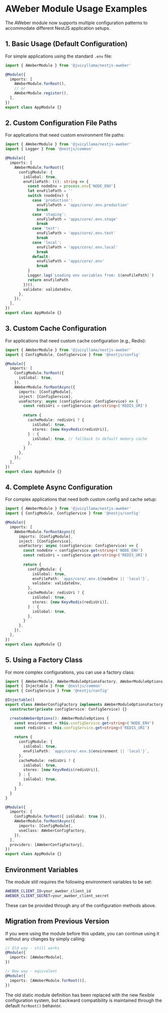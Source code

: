 # AWeber Module Usage Examples

The AWeber module now supports multiple configuration patterns to accommodate different NestJS application setups.

## 1. Basic Usage (Default Configuration)

For simple applications using the standard `.env` file:

```typescript
import { AWeberModule } from '@juicyllama/nestjs-aweber'

@Module({
  imports: [
    AWeberModule.forRoot(),
    // or
    AWeberModule.register(),
  ],
})
export class AppModule {}
```

## 2. Custom Configuration File Paths

For applications that need custom environment file paths:

```typescript
import { AWeberModule } from '@juicyllama/nestjs-aweber'
import { Logger } from '@nestjs/common'

@Module({
  imports: [
    AWeberModule.forRoot({
      configModule: {
        isGlobal: true,
        envFilePath: ((): string => {
          const nodeEnv = process.env['NODE_ENV']
          let envFilePath = ''
          switch (nodeEnv) {
            case 'production':
              envFilePath = 'apps/core/.env.production'
              break
            case 'staging':
              envFilePath = 'apps/core/.env.stage'
              break
            case 'test':
              envFilePath = 'apps/core/.env.test'
              break
            case 'local':
              envFilePath = 'apps/core/.env.local'
              break
            default:
              envFilePath = 'apps/core/.env'
              break
          }
          Logger.log(`Loading env variables from: ${envFilePath}`)
          return envFilePath
        })(),
        validate: validateEnv,
      },
    }),
  ],
})
export class AppModule {}
```

## 3. Custom Cache Configuration

For applications that need custom cache configuration (e.g., Redis):

```typescript
import { AWeberModule } from '@juicyllama/nestjs-aweber'
import { ConfigModule, ConfigService } from '@nestjs/config'

@Module({
  imports: [
    ConfigModule.forRoot({
      isGlobal: true,
    }),
    AWeberModule.forRootAsync({
      imports: [ConfigModule],
      inject: [ConfigService],
      useFactory: async (configService: ConfigService) => {
        const redisUri = configService.get<string>('REDIS_URI')
        
        return {
          cacheModule: redisUri ? {
            isGlobal: true,
            stores: [new KeyvRedis(redisUri)],
          } : {
            isGlobal: true, // fallback to default memory cache
          },
        }
      },
    }),
  ],
})
export class AppModule {}
```

## 4. Complete Async Configuration

For complex applications that need both custom config and cache setup:

```typescript
import { AWeberModule } from '@juicyllama/nestjs-aweber'
import { ConfigModule, ConfigService } from '@nestjs/config'

@Module({
  imports: [
    AWeberModule.forRootAsync({
      imports: [ConfigModule],
      inject: [ConfigService],
      useFactory: async (configService: ConfigService) => {
        const nodeEnv = configService.get<string>('NODE_ENV')
        const redisUri = configService.get<string>('REDIS_URI')
        
        return {
          configModule: {
            isGlobal: true,
            envFilePath: `apps/core/.env.${nodeEnv || 'local'}`,
            validate: validateEnv,
          },
          cacheModule: redisUri ? {
            isGlobal: true,
            stores: [new KeyvRedis(redisUri)],
          } : {
            isGlobal: true,
          },
        }
      },
    }),
  ],
})
export class AppModule {}
```

## 5. Using a Factory Class

For more complex configurations, you can use a factory class:

```typescript
import { AWeberModule, AWeberModuleOptionsFactory, AWeberModuleOptions } from '@juicyllama/nestjs-aweber'
import { Injectable } from '@nestjs/common'
import { ConfigService } from '@nestjs/config'

@Injectable()
export class AWeberConfigFactory implements AWeberModuleOptionsFactory {
  constructor(private configService: ConfigService) {}

  createAWeberOptions(): AWeberModuleOptions {
    const environment = this.configService.get<string>('NODE_ENV')
    const redisUri = this.configService.get<string>('REDIS_URI')
    
    return {
      configModule: {
        isGlobal: true,
        envFilePath: `apps/core/.env.${environment || 'local'}`,
      },
      cacheModule: redisUri ? {
        isGlobal: true,
        stores: [new KeyvRedis(redisUri)],
      } : {
        isGlobal: true,
      },
    }
  }
}

@Module({
  imports: [
    ConfigModule.forRoot({ isGlobal: true }),
    AWeberModule.forRootAsync({
      imports: [ConfigModule],
      useClass: AWeberConfigFactory,
    }),
  ],
  providers: [AWeberConfigFactory],
})
export class AppModule {}
```

## Environment Variables

The module still requires the following environment variables to be set:

```bash
AWEBER_CLIENT_ID=your_aweber_client_id
AWEBER_CLIENT_SECRET=your_aweber_client_secret
```

These can be provided through any of the configuration methods above.

## Migration from Previous Version

If you were using the module before this update, you can continue using it without any changes by simply calling:

```typescript
// Old way - still works
@Module({
  imports: [AWeberModule],
})

// New way - equivalent
@Module({
  imports: [AWeberModule.forRoot()],
})
```

The old static module definition has been replaced with the new flexible configuration system, but backward compatibility is maintained through the default `forRoot()` behavior.